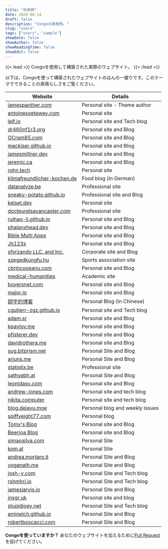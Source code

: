 ```yaml
---
title: "利用例"
date: 2020-08-14
draft: false
description: "Congoの実用例。"
slug: "users"
tags: ["users", "sample"]
showDate: false
showAuthor: false
showReadingTime: false
showEdit: false
---
```


{{< lead >}}
Congoを使用して構築された実際のウェブサイト。
{{< /lead >}}

以下は、Congoを使って構築されたウェブサイトのほんの一握りです。このテーマでできることの素晴らしさをご覧ください。

| Website                                                                | Details                         |
| ---------------------------------------------------------------------- | ------------------------------- |
| [jamespanther.com](https://jamespanther.com)                           | Personal site - Theme author    |
| [antoinesoetewey.com](https://antoinesoetewey.com/)                    | Personal site                   |
| [leif.io](https://leif.io/)                                            | Personal site and Tech blog     |
| [dr460nf1r3.org](https://dr460nf1r3.org/)                              | Personal site and Blog          |
| [OCram85.com](https://ocram85.com)                                     | Personal site and Blog          |
| [mackiser.github.io](https://mackiser.github.io)                       | Personal site and Blog          |
| [jamesmillner.dev](https://jamesmillner.dev)                           | Personal site and Blog          |
| [jeremic.ca](https://jeremic.ca)                                       | Personal site and Blog          |
| [rohn.tech](https://rohn.tech)                                         | Personal site                   |
| [klimafreundlicher-kochen.de](https://www.klimafreundlicher-kochen.de) | Food blog (in German)           |
| [datanalyze.be](https://datanalyze.be/)                                | Professional site               |
| [sneaky-potato.github.io](https://sneaky-potato.github.io/)            | Professional site and Blog      |
| [kelset.dev](https://kelset.dev)                                       | Personal site                   |
| [docteurelsavancaster.com](https://docteurelsavancaster.com/)          | Professional site               |
| [ruihao-li.github.io](https://ruihao-li.github.io/)                    | Personal site and Blog          |
| [phalanxhead.dev](https://phalanxhead.dev)                             | Personal site and Blog          |
| [Bible Multi Apps](https://hotlittlewhitedog.gitlab.io/biblemulti)     | Personal site and Blog          |
| [Jh123x](https://jh123x.com/)                                          | Personal site and Blog          |
| [sforzando LLC. and Inc.](https://sfz.dev/)                            | Corporate site and Blog         |
| [szegedkungfu.hu](https://balance-se.github.io/)                       | Sports association site         |
| [cbrincoveanu.com](https://www.cbrincoveanu.com/)                      | Personal site and Blog          |
| [medical-humanities](https://medical-humanities.org)                   | Academic site                   |
| [boyersnet.com](https://boyersnet.com)                                 | Personal site and Blog          |
| [major.io](https://major.io)                                           | Personal site and Blog          |
| [顾宇的博客](https://www.guyu.me/)                                     | Personal Blog (in Chinese)      |
| [cgutierr-zgz.github.io](https://cgutierr-zgz.github.io/)              | Personal site and Tech blog     |
| [adam.sr](https://adam.sr)                                             | Personal site and Blog          |
| [kpavlov.me](https://kpavlov.me)                                       | Personal site and Blog          |
| [pfisterer.dev](https://pfisterer.dev)                                 | Personal site and Blog          |
| [davidrothera.me](https://davidrothera.me)                             | Personal site and Blog          |
| [sug.bitprism.net](https://sug.bitprism.net)                           | Personal Site and Blog          |
| [arjuns.me](https://arjuns.me)                                         | Personal Site and Blog          |
| [statistix.be](https://statistix.be/)                                  | Professional site               |
| [sathyabh.at](https://sathyabh.at)                                     | Personal Site and Blog          |
| [leonidasv.com](https://leonidasv.com/)                                | Personal site and Blog          |
| [andrew-jones.com](https://andrew-jones.com/)                          | Personal site and tech blog     |
| [nikita.computer](https://nikita.computer/)                            | Personal site and tech blog     |
| [blog.dejavu.moe](https://blog.dejavu.moe/)                            | Personal blog and weekly issues |
| [spiffyeight77.com](https://spiffyeight77.com/)                        | Personal blog                   |
| [Tomy's Blog](https://blog.tomy.me)                                    | Personal site and Blog          |
| [Beerjoa Blog](https://blog.beerjoa.dev)                               | Personal site and Blog          |
| [simaosilva.com](https://simaosilva.com)                               | Personal Site                   |
| [kom.al](https://kom.al)                                               | Personal Site                   |
| [andrea.mortaro.it](https://andrea.mortaro.it)                         | Personal Site and Blog          |
| [yoganath.me](https://yoganath.me)                                     | Personal Site and Blog          |
| [josh-v.com](https://josh-v.com)                                       | Personal Site and Tech blog     |
| [rshmhrj.io](https://rshmhrj.io/)                                      | Personal Site and Tech blog     |
| [jamesjarvis.io](https://jamesjarvis.io)                               | Personal Site and Blog          |
| [jnsgr.uk](https://jnsgr.uk)                                           | Personal site and blog          |
| [stupidjoey.net](https://stupidjoey.net)                               | Personal Site and Tech blog     |
| [aminelch.github.io](https://aminelch.github.io)                       | Personal Site and Blog          |
| [robertboscacci.com](https://robertboscacci.com)                       | Personal Site and Blog          |

**Congoを使っていますか？** あなたのウェブサイトを加えるために[Pull Request](https://github.com/jpanther/congo/blob/dev/exampleSite/content/users/index.md)を投げてください。
